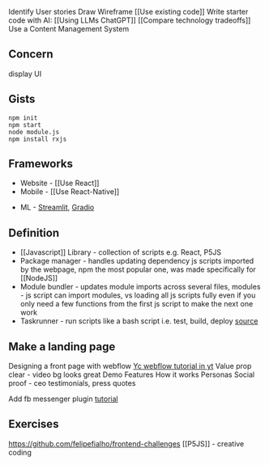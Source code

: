 
Identify User stories
Draw Wireframe
[[Use existing code]]
Write starter code with AI: [[Using LLMs ChatGPT]]
[[Compare technology tradeoffs]]
Use a Content Management System

## Concern
display UI

## Gists
```
npm init
npm start
node module.js
npm install rxjs
```

## Frameworks
- Website - [[Use React]]
- Mobile - [[Use React-Native]]
* ML - [Streamlit](https://streamlit.io/), [Gradio](https://github.com/gradio-app/gradio/)

## Definition
- [[Javascript]] Library - collection of scripts e.g. React, P5JS
- Package manager - handles updating dependency js scripts imported by the webpage, npm the most popular one, was made specifically for [[NodeJS]]
- Module bundler - updates module imports across several files, modules - js script can import modules, vs loading all js scripts fully even if you only need a few functions from the first js script to make the next one work  
- Taskrunner - run scripts like a bash script i.e. test, build, deploy
[source](https://peterxjang.com/blog/modern-javascript-explained-for-dinosaurs.html)

## Make a landing page
Designing a front page with webflow
[Yc webflow tutorial in yt](https://www.youtube.com/watch?v=B2JpZPSHaVM)
Value prop clear - video bg looks great
Demo
Features
How it works
Personas
Social proof - ceo testimonials, press quotes

Add fb messenger plugin [tutorial](https://www.youtube.com/watch?v=NCM0f0uChQQ)

## Exercises
https://github.com/felipefialho/frontend-challenges
[[P5JS]] - creative coding